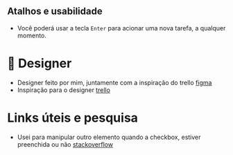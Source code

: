 ## Atalhos e usabilidade

- Você poderá usar a tecla `Enter` para acionar uma nova tarefa, a qualquer momento.

# 🎨 Designer

- Designer feito por mim, juntamente com a inspiração do trello [figma](https://www.figma.com/file/imj50FN1EtVpYuNEXQeVX0/todo-list?type=design&node-id=0%3A1&mode=design&t=T7BLgrwUhxX5JYJ8-1)
- Inspiração para o designer [trello](https://trello.com/)

# Links úteis e pesquisa

- Usei para manipular outro elemento quando a checkbox, estiver preenchida ou não [stackoverflow](https://stackoverflow.com/questions/69568741/changing-the-style-of-a-specific-element-by-checkboxchecked)
